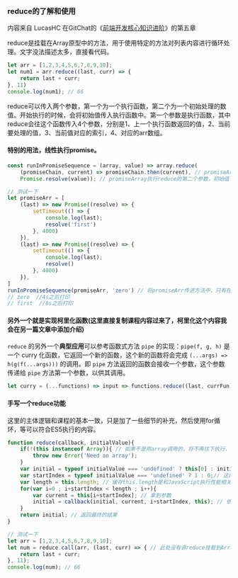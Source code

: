 ### reduce的了解和使用

内容来自 LucasHC 在GitChat的《[前端开发核心知识进阶](https://gitbook.cn/gitchat/column/5c91c813968b1d64b1e08fde)》的第五章

reduce是挂载在Array原型中的方法，用于使用特定的方法对列表内容进行循环处理。文字没法描述太多，直接看代码。

```javascript
let arr = [1,2,3,4,5,6,7,8,9,10];
let num1 = arr.reduce((last, curr) => {
    return last + curr;
}, 11)
console.log(num1); // 66
```

reduce可以传入两个参数，第一个为一个执行函数，第二个为一个初始处理的数值。开始执行的时候，会将初始值传入执行函数中。第一个参数是执行函数，其中reduce会往这个函数传入4个参数，分别是1、上一个执行函数返回的值，2、当前要处理的值，3、当前值对应的索引，4、对应的arr数组。



#### 特别的用法，线性执行promise。

```javascript
const runInPromiseSequence = (array, value) => array.reduce(
    (promiseChain, current) => promiseChain.then(current), // promiseArray执行reduce的第一个参数
    Promise.resolve(value)); // promiseArray执行reduce的第二个参数，初始值

// 测试一下
let promiseArr = [
    (last) => new Promise((resolve) => {
        setTimeout(() => {
            console.log(last);
            resolve('first')
        }, 4000)
    }),
    (last) => new Promise((resolve) => {
        setTimeout(() => {
            console.log(last);
            resolve()
        }, 4000)
    }),
]
runInPromiseSequence(promiseArr, 'zero') // 将promiseArr传进方法中，只有在前一个promise执行完毕才会往后继续执行。
// zero  //4s之后打印
// first  //8s之后打印
```



#### 另外一个就是实现柯里化函数(这里直接复制课程内容过来了，柯里化这个内容我会在另一篇文章中添加介绍)

`reduce` 的另外一个**典型应用**可以参考函数式方法 `pipe` 的实现：`pipe(f, g, h)` 是一个 curry 化函数，它返回一个新的函数，这个新的函数将会完成 `(...args) => h(g(f(...args)))` 的调用。即 `pipe` 方法返回的函数会接收一个参数，这个参数传递给 `pipe` 方法第一个参数，以供其调用。

```javascript
let curry = (...functions) => input => functions.reduce((last, currFun) => currFun(last), input)
```



#### 手写一个reduce功能

这里的主体逻辑和课程的基本一致，只是加了一些细节的补充，然后使用for循环，等可以符合ES5执行的内容。

```javascript
function reduce(callback, initialValue){
    if(!(this instanceof Array)){ // 如果不是用array调用的，将不再往下执行，毕竟需要array才能循环起来。这里的this就是指向array
        throw new Error('Need an array');
    }
    var initial = typeof initialValue === 'undefined' ? this[0] : initialValue;
    var startIndex = typeof initialValue === 'undefined' ? 1 : 0;// 这两行用来判断当初始值为undefined的时候，从0开始循环，并且初始值为传入的初始值。若无初始值时，将array索引为0的值作为初始值传入。此处可推，初始值最好和array中的值保持为同一类型
    var length = this.length; // 缓存this.length是和JavaScript执行性能相关，避免不断往上查询属性，只有array极大时会有影响，这里暂且忽略不计。
    for(var i=0 ; i+startIndex < length ; i++){
        var current = this[i+startIndex]; // 拿到参数
        initial = callback(initial, current, i+startIndex, this); // 依照原有的规则向callback方法中传递参数，initial用来存储每次callback执行完的返回值，用于下一次循环的参数
    }
    return initial; // 返回最终的结果
}

// 测试一下
let arr = [1,2,3,4,5,6,7,8,9,10];
let num = reduce.call(arr, (last, curr) => { // 此处没有讲reduce挂载到Array中，直接使用call来调用
    return last + curr;
}, 11);
console.log(num); // 66
```

